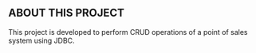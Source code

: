 ## ABOUT THIS PROJECT

This project is developed to perform CRUD operations of a point of sales system using JDBC.